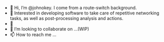 - 👋 Hi, I’m @johnokey. I come from a route-switch background.
- 👀 Interested in developing software to take care of repetitive networking tasks, as well as post-processing analysis and actions.
- 🌱 
- 💞️ I’m looking to collaborate on ...(WIP)
- 📫 How to reach me ...

<!---
johnokey/johnokey is a ✨ special ✨ repository because its `README.md` (this file) appears on your GitHub profile.
You can click the Preview link to take a look at your changes.
--->
